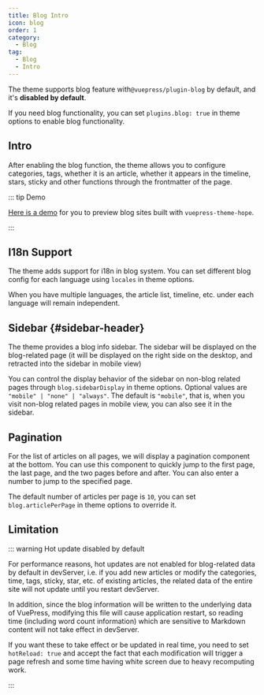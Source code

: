 ```yaml
---
title: Blog Intro
icon: blog
order: 1
category:
  - Blog
tag:
  - Blog
  - Intro
---
```


The theme supports blog feature with`@vuepress/plugin-blog` by default, and it's **disabled by default**.

If you need blog functionality, you can set `plugins.blog: true` in theme options to enable blog functionality.

<!-- more -->

## Intro

After enabling the blog function, the theme allows you to configure categories, tags, whether it is an article, whether it appears in the timeline, stars, sticky and other functions through the frontmatter of the page.

::: tip Demo

[Here is a demo](https://mister-hope.com/en/) for you to preview blog sites built with `vuepress-theme-hope`.

:::

## I18n Support

The theme adds support for i18n in blog system. You can set different blog config for each language using `locales` in theme options.

When you have multiple languages, the article list, timeline, etc. under each language will remain independent.

## Sidebar {#sidebar-header}

The theme provides a blog info sidebar. The sidebar will be displayed on the blog-related page (it will be displayed on the right side on the desktop, and retracted into the sidebar in mobile view)

You can control the display behavior of the sidebar on non-blog related pages through `blog.sidebarDisplay` in theme options. Optional values are `"mobile" | "none" | "always"`. The default is `"mobile"`, that is, when you visit non-blog related pages in mobile view, you can also see it in the sidebar.

## Pagination

For the list of articles on all pages, we will display a pagination component at the bottom. You can use this component to quickly jump to the first page, the last page, and the two pages before and after. You can also enter a number to jump to the specified page.

The default number of articles per page is `10`, you can set `blog.articlePerPage` in theme options to override it.

## Limitation

::: warning Hot update disabled by default

For performance reasons, hot updates are not enabled for blog-related data by default in devServer, i.e. if you add new articles or modify the categories, time, tags, sticky, star, etc. of existing articles, the related data of the entire site will not update until you restart devServer.

In addition, since the blog information will be written to the underlying data of VuePress, modifying this file will cause application restart, so reading time (including word count information) which are sensitive to Markdown content will not take effect in devServer.

If you want these to take effect or be updated in real time, you need to set `hotReload: true` and accept the fact that each modification will trigger a page refresh and some time having white screen due to heavy recomputing work.

:::
